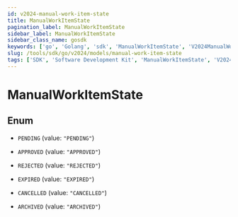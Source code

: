 ```yaml
---
id: v2024-manual-work-item-state
title: ManualWorkItemState
pagination_label: ManualWorkItemState
sidebar_label: ManualWorkItemState
sidebar_class_name: gosdk
keywords: ['go', 'Golang', 'sdk', 'ManualWorkItemState', 'V2024ManualWorkItemState'] 
slug: /tools/sdk/go/v2024/models/manual-work-item-state
tags: ['SDK', 'Software Development Kit', 'ManualWorkItemState', 'V2024ManualWorkItemState']
---
```


# ManualWorkItemState

## Enum


* `PENDING` (value: `"PENDING"`)

* `APPROVED` (value: `"APPROVED"`)

* `REJECTED` (value: `"REJECTED"`)

* `EXPIRED` (value: `"EXPIRED"`)

* `CANCELLED` (value: `"CANCELLED"`)

* `ARCHIVED` (value: `"ARCHIVED"`)


